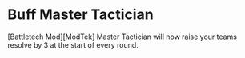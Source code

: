 # Buff Master Tactician

[Battletech Mod][ModTek] Master Tactician will now raise your teams resolve by 3 at the start of every round.
